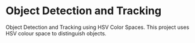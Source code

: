 # Object Detection and Tracking
Object Detection and Tracking using HSV Color Spaces.
This project uses HSV colour space to distinguish objects.
